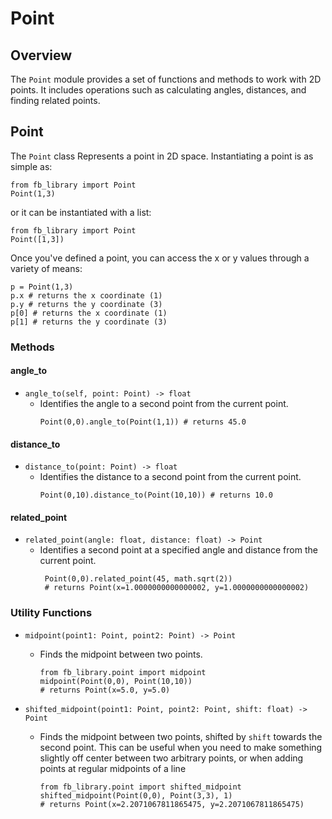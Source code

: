 # Point

## Overview

The `Point` module provides a set of functions and methods to work with 2D points. It includes operations such as calculating angles, distances, and finding related points.

## Point

The `Point` class Represents a point in 2D space. Instantiating a point is as simple as:
```
from fb_library import Point
Point(1,3)
```
or it can be instantiated with a list:
```
from fb_library import Point
Point([1,3])
```
Once you've defined a point, you can access the x or y values through a variety of means:
```
p = Point(1,3)
p.x # returns the x coordinate (1)
p.y # returns the y coordinate (3)
p[0] # returns the x coordinate (1)
p[1] # returns the y coordinate (3)
```

### Methods

#### angle_to
- `angle_to(self, point: Point) -> float`
  - Identifies the angle to a second point from the current point.
    ```
    Point(0,0).angle_to(Point(1,1)) # returns 45.0
    ```

#### distance_to
- `distance_to(point: Point) -> float`
  - Identifies the distance to a second point from the current point.
    ```
    Point(0,10).distance_to(Point(10,10)) # returns 10.0
    ```

#### related_point
- `related_point(angle: float, distance: float) -> Point`
  - Identifies a second point at a specified angle and distance from the current point.
    ```
     Point(0,0).related_point(45, math.sqrt(2))
     # returns Point(x=1.0000000000000002, y=1.0000000000000002)
    ```

### Utility Functions

- `midpoint(point1: Point, point2: Point) -> Point`
  - Finds the midpoint between two points.
    ```
    from fb_library.point import midpoint
    midpoint(Point(0,0), Point(10,10))
    # returns Point(x=5.0, y=5.0)
    ```

- `shifted_midpoint(point1: Point, point2: Point, shift: float) -> Point`
  - Finds the midpoint between two points, shifted by `shift` towards the second point.
  This can be useful when you need to make something slightly off center between two arbitrary points, or when adding points at regular midpoints of a line
    ```
    from fb_library.point import shifted_midpoint
    shifted_midpoint(Point(0,0), Point(3,3), 1)
    # returns Point(x=2.2071067811865475, y=2.2071067811865475)
    ```
